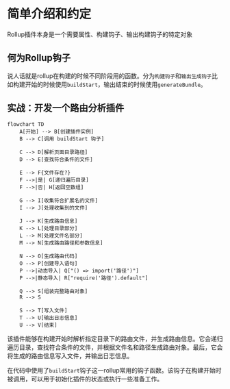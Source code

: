 # 简单介绍和约定

Rollup插件本身是一个需要属性、构建钩子、输出构建钩子的特定对象

## 何为Rollup钩子

说人话就是rollup在构建的时候不同阶段用的函数。分为`构建钩子`和`输出生成钩子`比如构建开始的时候使用`buildStart`，输出结束的时候使用`generateBundle`。

## 实战：开发一个路由分析插件

```mermaid
flowchart TD
    A[开始] --> B[创建插件实例]
    B --> C[调用 buildStart 钩子]

    C --> D[解析页面目录路径]
    D --> E[查找符合条件的文件]

    E --> F{文件存在?}
    F -->|是| G[递归遍历目录]
    F -->|否| H[返回空数组]

    G --> I[收集符合扩展名的文件]
    I --> J[处理收集到的文件]

    J --> K[生成路由信息]
    K --> L[处理目录部分]
    L --> M[处理文件名部分]
    M --> N[生成路由路径和参数信息]

    N --> O[生成路由代码]
    O --> P[创建导入语句]
    P -->|动态导入| Q["() => import('路径')"]
    P -->|静态导入| R["require('路径').default"]

    Q --> S[组装完整路由对象]
    R --> S

    S --> T[写入文件]
    T --> U[输出日志信息]
    U --> V[结束]
```

该插件能够在构建开始时解析指定目录下的路由文件，并生成路由信息。它会递归遍历目录，查找符合条件的文件，并根据文件名和路径生成路由对象。最后，它会将生成的路由信息写入文件，并输出日志信息。

在代码中使用了`buildStart`钩子这一rollup常用的钩子函数。该钩子在构建开始时被调用，可以用于初始化插件的状态或执行一些准备工作。
